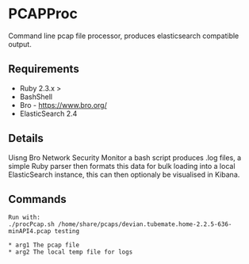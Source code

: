 # PCAPProc
Command line pcap file processor, produces elasticsearch compatible output.

## Requirements
* Ruby 2.3.x >
* BashShell
* Bro - https://www.bro.org/
* ElasticSearch 2.4

## Details
Uisng Bro Network Security Monitor a bash script produces .log files, a simple Ruby parser then formats this data for bulk loading into a local ElasticSearch instance, this can then optionaly be visualised in Kibana.

## Commands
    Run with:
    ./procPcap.sh /home/share/pcaps/devian.tubemate.home-2.2.5-636-minAPI4.pcap testing
    
    * arg1 The pcap file
    * arg2 The local temp file for logs

    
